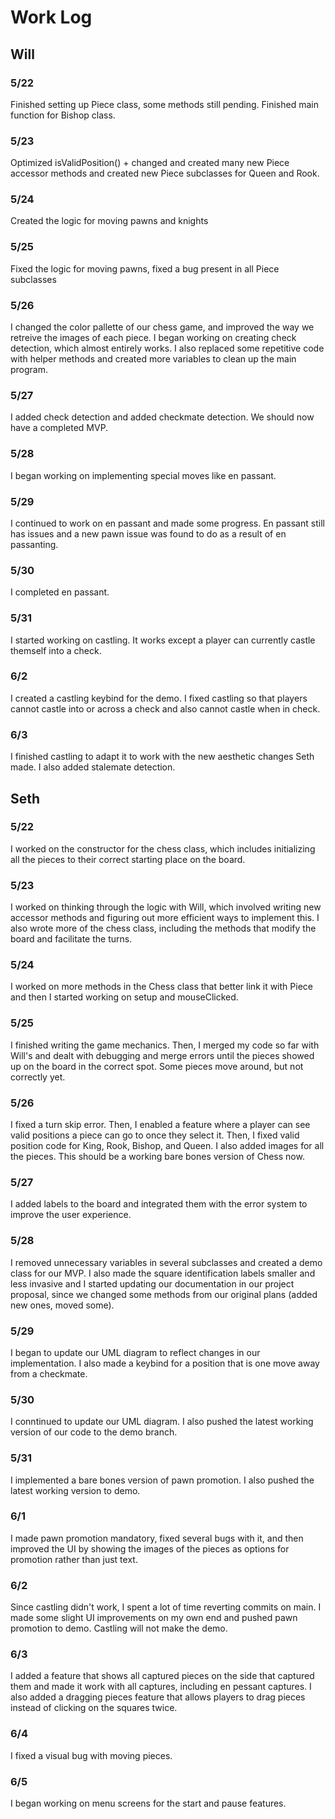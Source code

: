 # Work Log

## Will

### 5/22

Finished setting up Piece class, some methods still pending. Finished main function for Bishop class.

### 5/23

Optimized isValidPosition() + changed and created many new Piece accessor methods and created new Piece subclasses for Queen and Rook.

### 5/24

Created the logic for moving pawns and knights

### 5/25

Fixed the logic for moving pawns, fixed a bug present in all Piece subclasses

### 5/26
I changed the color pallette of our chess game, and improved the way we retreive the images of each piece. I began working on creating check detection, which almost entirely works. I also replaced some repetitive code with helper methods and created more variables to clean up the main program.

### 5/27
I added check detection and added checkmate detection. We should now have a completed MVP.

### 5/28
I began working on implementing special moves like en passant.

### 5/29
I continued to work on en passant and made some progress. En passant still has issues and a new pawn issue was found to do as a result of en passanting.

### 5/30
I completed en passant. 

### 5/31
I started working on castling. It works except a player can currently castle themself into a check.

### 6/2
I created a castling keybind for the demo. I fixed castling so that players cannot castle into or across a check and also cannot castle when in check.

### 6/3
I finished castling to adapt it to work with the new aesthetic changes Seth made. I also added stalemate detection.
## Seth

### 5/22

I worked on the constructor for the chess class, which includes initializing all the pieces to their correct starting place on the board.

### 5/23

I worked on thinking through the logic with Will, which involved writing new accessor methods and figuring out more efficient ways to implement this. I also wrote more of the chess class, including the methods that modify the board and facilitate the turns.

### 5/24

I worked on more methods in the Chess class that better link it with Piece and then I started working on setup and mouseClicked.

### 5/25

I finished writing the game mechanics. Then, I merged my code so far with Will's and dealt with debugging and merge errors until the pieces showed up on the board in the correct spot. Some pieces move around, but not correctly yet.

### 5/26

I fixed a turn skip error. Then, I enabled a feature where a player can see valid positions a piece can go to once they select it. Then, I fixed valid position code for King, Rook, Bishop, and Queen. I also added images for all the pieces. This should be a working bare bones version of Chess now.

### 5/27

I added labels to the board and integrated them with the error system to improve the user experience.

### 5/28

I removed unnecessary variables in several subclasses and created a demo class for our MVP. I also made the square identification labels smaller and less invasive and I started updating our documentation in our project proposal, since we changed some methods from our original plans (added new ones, moved some).

### 5/29

I began to update our UML diagram to reflect changes in our implementation. I also made a keybind for a position that is one move away from a checkmate.

### 5/30

I conntinued to update our UML diagram. I also pushed the latest working version of our code to the demo branch.

### 5/31

I implemented a bare bones version of pawn promotion. I also pushed the latest working version to demo.

### 6/1

I made pawn promotion mandatory, fixed several bugs with it, and then improved the UI by showing the images of the pieces as options for promotion rather than just text.

### 6/2

Since castling didn't work, I spent a lot of time reverting commits on main. I made some slight UI improvements on my own end and pushed pawn promotion to demo. Castling will not make the demo.

### 6/3

I added a feature that shows all captured pieces on the side that captured them and made it work with all captures, including en pessant captures. I also added a dragging pieces feature that allows players to drag pieces instead of clicking on the squares twice.

### 6/4

I fixed a visual bug with moving pieces.

### 6/5

I began working on menu screens for the start and pause features.